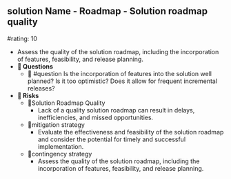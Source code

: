 ## solution Name - Roadmap - Solution roadmap quality
#rating: 10
- Assess the quality of the solution roadmap, including the incorporation of features, feasibility, and release planning.
- **💭 Questions**
  - 💭 #question Is the incorporation of features into the solution well planned? Is it too optimistic? Does it allow for frequent incremental releases?
- **🚨 Risks**
  - 🚨Solution Roadmap Quality
    - Lack of a quality solution roadmap can result in delays, inefficiencies, and missed opportunities.
  - 🚨mitigation strategy
    - Evaluate the effectiveness and feasibility of the solution roadmap and consider the potential for timely and successful implementation.
  - 🚨contingency strategy
    - Assess the quality of the solution roadmap, including the incorporation of features, feasibility, and release planning.


